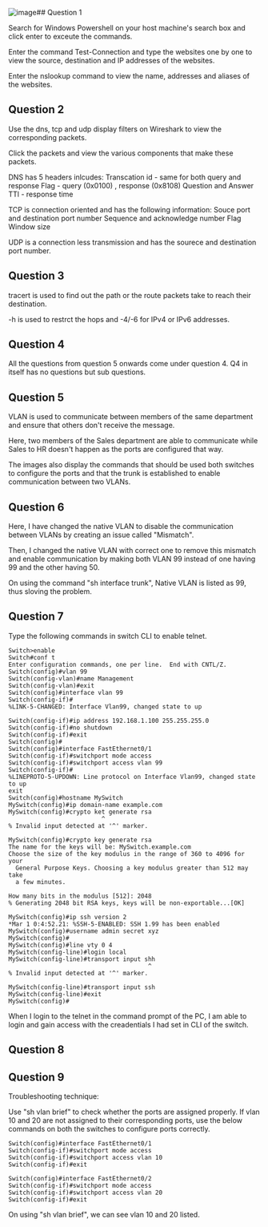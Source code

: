 ![image](https://github.com/user-attachments/assets/c7ce2da9-8538-4349-83f5-9f39db879bca)## Question 1

Search for Windows Powershell on your host machine's search box and click enter to exceute the commands.

Enter the command Test-Connection and type the websites one by one to view the source, destination and IP addresses of the websites. 

Enter the nslookup command to view the name, addresses and aliases of the websites. 

## Question 2

Use the dns, tcp and udp display filters on Wireshark to view the corresponding packets.

Click the packets and view the various components that make these packets.

DNS  has 5 headers inlcudes:
Transcation id - same for both query and response
Flag - query (0x0100) , response (0x8108)
Question and Answer 
TTl - response time

TCP is connection oriented and has the following information: 
Souce port and destination port number
Sequence and  acknowledge number
Flag 
Window size

UDP is a connection less transmission and has the sourece and destination port number.

## Question 3

tracert is used to find out the path or the route packets take to reach their destination. 

-h is used to restrct the hops and -4/-6 for IPv4 or IPv6 addresses.


## Question 4

All the questions from question 5 onwards come under question 4. Q4 in itself has no questions but sub questions.

## Question 5

VLAN is used to communicate between members of the same department and ensure that others don't receive the message.

Here, two members of the Sales department are able to communicate while Sales to HR doesn't happen as the ports are configured that way.

The images also display the commands that should be used both switches to configure the ports and that the trunk is established to enable communication between
two VLANs.

## Question 6

Here, I have changed the native VLAN to disable the communication between VLANs by creating an issue called "Mismatch".

Then, I changed the native VLAN with correct one to remove this mismatch and enable communication by making both VLAN 99 instead of one having 99
and the other having 50.

On using the command "sh interface trunk", Native VLAN is listed as 99, thus sloving the problem.

## Question 7

Type the following commands in switch CLI to enable telnet.

````
Switch>enable
Switch#conf t
Enter configuration commands, one per line.  End with CNTL/Z.
Switch(config)#vlan 99
Switch(config-vlan)#name Management
Switch(config-vlan)#exit
Switch(config)#interface vlan 99
Switch(config-if)#
%LINK-5-CHANGED: Interface Vlan99, changed state to up

Switch(config-if)#ip address 192.168.1.100 255.255.255.0
Switch(config-if)#no shutdown
Switch(config-if)#exit
Switch(config)#
Switch(config)#interface FastEthernet0/1
Switch(config-if)#switchport mode access
Switch(config-if)#switchport access vlan 99
Switch(config-if)#
%LINEPROTO-5-UPDOWN: Line protocol on Interface Vlan99, changed state to up
exit
Switch(config)#hostname MySwitch
MySwitch(config)#ip domain-name example.com
MySwitch(config)#crypto ket generate rsa
                          ^
% Invalid input detected at '^' marker.
	
MySwitch(config)#crypto key generate rsa
The name for the keys will be: MySwitch.example.com
Choose the size of the key modulus in the range of 360 to 4096 for your
  General Purpose Keys. Choosing a key modulus greater than 512 may take
  a few minutes.

How many bits in the modulus [512]: 2048
% Generating 2048 bit RSA keys, keys will be non-exportable...[OK]

MySwitch(config)#ip ssh version 2
*Mar 1 0:4:52.21: %SSH-5-ENABLED: SSH 1.99 has been enabled
MySwitch(config)#username admin secret xyz
MySwitch(config)#
MySwitch(config)#line vty 0 4
MySwitch(config-line)#login local
MySwitch(config-line)#transport input shh
                                       ^
% Invalid input detected at '^' marker.
	
MySwitch(config-line)#transport input ssh
MySwitch(config-line)#exit
MySwitch(config)#
````

When I login to the telnet in the command prompt of the PC, I am able to login and gain access with the creadentials I had set in CLI of the switch.


## Question 8


## Question 9 

Troubleshooting technique:

Use "sh vlan brief" to check whether the ports are assigned properly. If vlan 10 and 20 are not assigned to their corresponding ports, use the below commands on 
both the switches to configure ports correctly.

````
Switch(config)#interface FastEthernet0/1
Switch(config-if)#switchport mode access
Switch(config-if)#switchport access vlan 10
Switch(config-if)#exit

Switch(config)#interface FastEthernet0/2
Switch(config-if)#switchport mode access
Switch(config-if)#switchport access vlan 20
Switch(config-if)#exit
````

On using "sh vlan brief", we can see vlan 10 and 20 listed.
